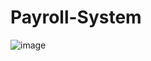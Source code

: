 # Payroll-System
![image](https://user-images.githubusercontent.com/77547122/160483294-3790243c-0ff7-4063-86d8-2bcd5665641d.png)
